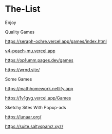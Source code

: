# The-List
Enjoy

Quality Games

https://seraph-ochre.vercel.app/games/index.html

[v4-peach-mu.vercel.app](https://v4-peach-mu.vercel.app/gs.html)

https://op1umm.pages.dev/games

https://wrnd.site/

Some Games

https://mathhomework.netlify.app

https://1v1gvg.vercel.app/Games

Sketchy Sites With Popup-ads

https://lunaar.org/

https://suite.saltyspamz.xyz/
